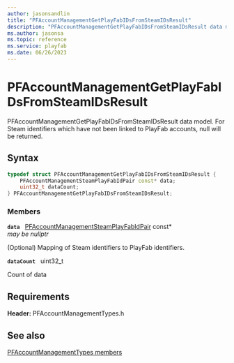```yaml
---
author: jasonsandlin
title: "PFAccountManagementGetPlayFabIDsFromSteamIDsResult"
description: "PFAccountManagementGetPlayFabIDsFromSteamIDsResult data model. For Steam identifiers which have not been linked to PlayFab accounts, null will be returned."
ms.author: jasonsa
ms.topic: reference
ms.service: playfab
ms.date: 06/26/2023
---
```


# PFAccountManagementGetPlayFabIDsFromSteamIDsResult  

PFAccountManagementGetPlayFabIDsFromSteamIDsResult data model. For Steam identifiers which have not been linked to PlayFab accounts, null will be returned.  

## Syntax  
  
```cpp
typedef struct PFAccountManagementGetPlayFabIDsFromSteamIDsResult {  
    PFAccountManagementSteamPlayFabIdPair const* data;  
    uint32_t dataCount;  
} PFAccountManagementGetPlayFabIDsFromSteamIDsResult;  
```
  
### Members  
  
**`data`** &nbsp; [PFAccountManagementSteamPlayFabIdPair](pfaccountmanagementsteamplayfabidpair.md) const*  
*may be nullptr*  
  
(Optional) Mapping of Steam identifiers to PlayFab identifiers.
  
**`dataCount`** &nbsp; uint32_t  
  
Count of data
  
  
## Requirements  
  
**Header:** PFAccountManagementTypes.h
  
## See also  
[PFAccountManagementTypes members](../pfaccountmanagementtypes_members.md)  

  
  
